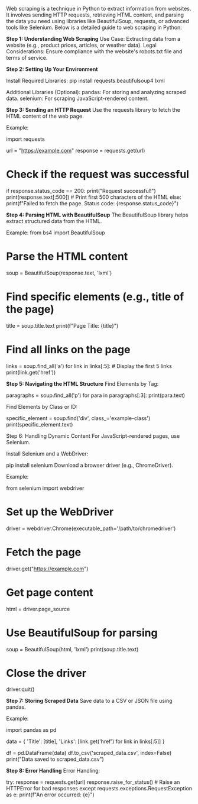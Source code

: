 
Web scraping is a technique in Python to extract information from websites. It involves sending HTTP requests, retrieving HTML content, 
and parsing the data you need using libraries like BeautifulSoup, requests, or advanced tools like Selenium. Below is a detailed guide to web scraping in Python:

**Step 1: Understanding Web Scraping**
Use Case: Extracting data from a website (e.g., product prices, articles, or weather data).
Legal Considerations: Ensure compliance with the website's robots.txt file and terms of service.

**Step 2: Setting Up Your Environment**

Install Required Libraries:
pip install requests beautifulsoup4 lxml

Additional Libraries (Optional):
pandas: For storing and analyzing scraped data.
selenium: For scraping JavaScript-rendered content.

**Step 3: Sending an HTTP Request**
Use the requests library to fetch the HTML content of the web page.

Example:

import requests

url = "https://example.com"
response = requests.get(url)

# Check if the request was successful
if response.status_code == 200:
    print("Request successful!")
    print(response.text[:500])  # Print first 500 characters of the HTML
else:
    print(f"Failed to fetch the page. Status code: {response.status_code}")
    
**Step 4: Parsing HTML with BeautifulSoup**
The BeautifulSoup library helps extract structured data from the HTML.

Example:
from bs4 import BeautifulSoup

# Parse the HTML content
soup = BeautifulSoup(response.text, 'lxml')

# Find specific elements (e.g., title of the page)
title = soup.title.text
print(f"Page Title: {title}")

# Find all links on the page
links = soup.find_all('a')
for link in links[:5]:  # Display the first 5 links
    print(link.get('href'))
    
**Step 5: Navigating the HTML Structure**
Find Elements by Tag:

paragraphs = soup.find_all('p')
for para in paragraphs[:3]:
    print(para.text)
    
Find Elements by Class or ID:

specific_element = soup.find('div', class_='example-class')
print(specific_element.text)

Step 6: Handling Dynamic Content
For JavaScript-rendered pages, use Selenium.

Install Selenium and a WebDriver:

pip install selenium
Download a browser driver (e.g., ChromeDriver).

Example:

from selenium import webdriver

# Set up the WebDriver
driver = webdriver.Chrome(executable_path='/path/to/chromedriver')

# Fetch the page
driver.get("https://example.com")

# Get page content
html = driver.page_source

# Use BeautifulSoup for parsing
soup = BeautifulSoup(html, 'lxml')
print(soup.title.text)

# Close the driver
driver.quit()

**Step 7: Storing Scraped Data**
Save data to a CSV or JSON file using pandas.

Example:

import pandas as pd

data = {
    'Title': [title],
    'Links': [link.get('href') for link in links[:5]]
}

df = pd.DataFrame(data)
df.to_csv('scraped_data.csv', index=False)
print("Data saved to scraped_data.csv")

**Step 8: Error Handling**
Error Handling:

try:
    response = requests.get(url)
    response.raise_for_status()  # Raise an HTTPError for bad responses
except requests.exceptions.RequestException as e:
    print(f"An error occurred: {e}")



